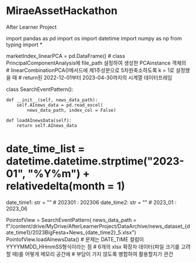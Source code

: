 # MiraeAssetHackathon
After Learner Project


import pandas as pd
import os
import datetime
import numpy as np
from typing import *

marketIndex_linearPCA = pd.DataFrame()
    # class PrincipalComponentAnalysis에 file_path 설정하여 생성한 PCAinstance 객체의
    # linearCombinationPCA()메서드에 제1주성분으로 5차원축소하도록 k = 1로 설정했을 때
    # return된 2022-12-01부터 2023-04-30까지의 시계열 데이터프레임

class SearchEventPattern():

    def __init__(self, news_data_path):
        self.AInews_data = pd.read_excel(
            news_data_path, index_col = False)

    def loadAInewsData(self):
        return self.AInews_data



# date_time_list = datetime.datetime.strptime("2023-01", "%Y%m") + relativedelta(month = 1)
date_time1: str = ""
    # 202301 : 202306
date_time2: str = ""
    # 2023_01 : 2023_06

PointofView = SearchEventPattern(
    news_data_path = f"/content/drive/MyDrive/AfterLearnerProject/DataArchive/news_dataset_{date_time1}/2023BigFesta+News_{date_time2}_5.xlsx")
PointofView.loadAInewsData()
    # 문제는 DATE_TIME 컬럼이 YYYYMMDD_HHmmSS형식이라는 점
    # 6개의 xlsx 확장자 데이터(파일 크기를 고려할 때)를 어떻게 메모리 공간에 
    # 부담이 가지 않도록 병합하여 활용할지가 관건
    

